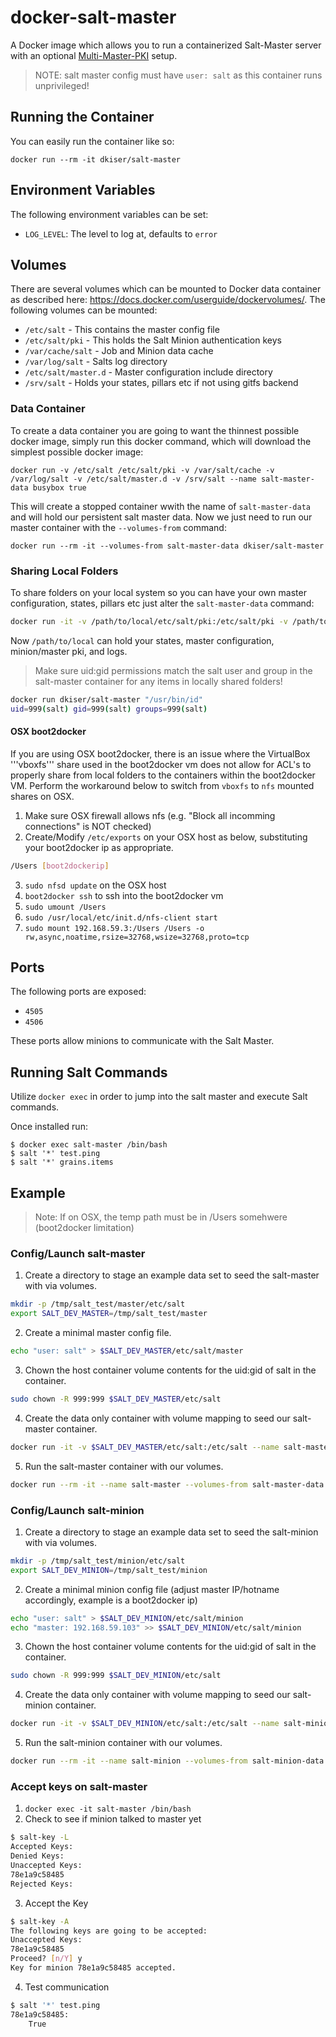# docker-salt-master

A Docker image which allows you to run a containerized Salt-Master server with an optional [Multi-Master-PKI](http://docs.saltstack.com/en/latest/topics/tutorials/multimaster_pki.html) setup.

>NOTE: salt master config must have ```user: salt``` as this container runs unprivileged!

## Running the Container

You can easily run the container like so:

    docker run --rm -it dkiser/salt-master

## Environment Variables

The following environment variables can be set:

* `LOG_LEVEL`: The level to log at, defaults to `error`

## Volumes

There are several volumes which can be mounted to Docker data container as
described here: https://docs.docker.com/userguide/dockervolumes/. The following
volumes can be mounted:

 * `/etc/salt` - This contains the master config file
 * `/etc/salt/pki` - This holds the Salt Minion authentication keys
 * `/var/cache/salt` - Job and Minion data cache
 * `/var/log/salt` - Salts log directory
 * `/etc/salt/master.d` - Master configuration include directory
 * `/srv/salt` - Holds your states, pillars etc if not using gitfs backend

### Data Container

To create a data container you are going to want the thinnest possible docker
image, simply run this docker command, which will download the simplest possible
docker image:

    docker run -v /etc/salt /etc/salt/pki -v /var/salt/cache -v /var/log/salt -v /etc/salt/master.d -v /srv/salt --name salt-master-data busybox true

This will create a stopped container wwith the name of `salt-master-data` and
will hold our persistent salt master data. Now we just need to run our master
container with the `--volumes-from` command:

    docker run --rm -it --volumes-from salt-master-data dkiser/salt-master

### Sharing Local Folders

To share folders on your local system so you can have your own master
configuration, states, pillars etc just alter the `salt-master-data`
command:

```bash
docker run -it -v /path/to/local/etc/salt/pki:/etc/salt/pki -v /path/to/loca/etc/salt:/etc/salt -v /path/to/loca/etc/salt/master.d:/etc/salt/master.d -v /path/to/loca/var/log/salt/:/var/log/salt --name salt-master-data busybox /bin/true
```

Now `/path/to/local` can hold your states, master configuration, minion/master pki, and logs.

>Make sure uid:gid permissions match the salt user and group in the salt-master container for any items in locally shared folders!
```bash
docker run dkiser/salt-master "/usr/bin/id"
uid=999(salt) gid=999(salt) groups=999(salt)
```

#### OSX boot2docker

If you are using OSX boot2docker, there is an issue where the VirtualBox '''vboxfs''' share used in the boot2docker vm does not allow for ACL's to properly share from local folders to the containers within the boot2docker VM. Perform the workaround below to switch from ```vboxfs``` to ```nfs``` mounted shares on OSX.

1. Make sure OSX firewall allows nfs (e.g. "Block all incomming connections" is NOT checked)
2. Create/Modify ```/etc/exports``` on your OSX host as below, substituting your boot2docker ip as appropriate.
```bash
/Users [boot2dockerip]
```
3. ```sudo nfsd update``` on the OSX host
3. ```boot2docker ssh``` to ssh into the boot2docker vm
4. ```sudo umount /Users```
5. ```sudo /usr/local/etc/init.d/nfs-client start```
6. ```sudo mount 192.168.59.3:/Users /Users -o  rw,async,noatime,rsize=32768,wsize=32768,proto=tcp```

## Ports

The following ports are exposed:

 * `4505`
 * `4506`

These ports allow minions to communicate with the Salt Master.

## Running Salt Commands

Utilize ```docker exec``` in order to jump into the salt master and execute Salt commands.

Once installed run:

    $ docker exec salt-master /bin/bash
    $ salt '*' test.ping
    $ salt '*' grains.items

## Example

> Note: If on OSX, the temp path must be in /Users somehwere (boot2docker limitation)

### Config/Launch salt-master
1. Create a directory to stage an example data set to seed the salt-master with via volumes.
```bash
mkdir -p /tmp/salt_test/master/etc/salt
export SALT_DEV_MASTER=/tmp/salt_test/master
```
2. Create a minimal master config file.
```bash
echo "user: salt" > $SALT_DEV_MASTER/etc/salt/master
```
3. Chown the host container volume contents for the uid:gid of salt in the container.
```bash
sudo chown -R 999:999 $SALT_DEV_MASTER/etc/salt
```
4. Create the data only container with volume mapping to seed our salt-master container.
```bash
docker run -it -v $SALT_DEV_MASTER/etc/salt:/etc/salt --name salt-master-data busybox /bin/true
```
5. Run the salt-master container with our volumes.
```bash
docker run --rm -it --name salt-master --volumes-from salt-master-data -e LOG_LEVEL=debug -p 4505:4505 -p 4506:4506 dkiser/salt-master
```

### Config/Launch salt-minion
1. Create a directory to stage an example data set to seed the salt-minion with via volumes.
```bash
mkdir -p /tmp/salt_test/minion/etc/salt
export SALT_DEV_MINION=/tmp/salt_test/minion
```
2. Create a minimal minion config file (adjust master IP/hotname accordingly, example is a boot2docker ip)
```bash
echo "user: salt" > $SALT_DEV_MINION/etc/salt/minion
echo "master: 192.168.59.103" >> $SALT_DEV_MINION/etc/salt/minion
```
3. Chown the host container volume contents for the uid:gid of salt in the container.
```bash
sudo chown -R 999:999 $SALT_DEV_MINION/etc/salt
```
4. Create the data only container with volume mapping to seed our salt-minion container.
```bash
docker run -it -v $SALT_DEV_MINION/etc/salt:/etc/salt --name salt-minion-data busybox /bin/true
```
5. Run the salt-minion container with our volumes.
```bash
docker run --rm -it --name salt-minion --volumes-from salt-minion-data -e LOG_LEVEL=debug dkiser/salt-minion
```

### Accept keys on salt-master
1. ```docker exec -it salt-master /bin/bash```
2. Check to see if minion talked to master yet
```bash
$ salt-key -L
Accepted Keys:
Denied Keys:
Unaccepted Keys:
78e1a9c58485
Rejected Keys:
```
3. Accept the Key
```bash
$ salt-key -A
The following keys are going to be accepted:
Unaccepted Keys:
78e1a9c58485
Proceed? [n/Y] y
Key for minion 78e1a9c58485 accepted.
```
4. Test communication
```bash
$ salt '*' test.ping
78e1a9c58485:
    True
```
